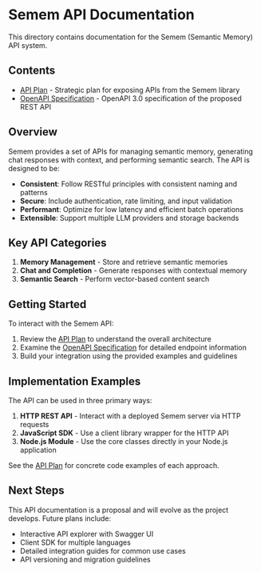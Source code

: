 # Semem API Documentation

This directory contains documentation for the Semem (Semantic Memory) API system.

## Contents

- [API Plan](./api-plan.md) - Strategic plan for exposing APIs from the Semem library
- [OpenAPI Specification](./openapi-spec.yaml) - OpenAPI 3.0 specification of the proposed REST API

## Overview

Semem provides a set of APIs for managing semantic memory, generating chat responses with context, and performing semantic search. The API is designed to be:

- **Consistent**: Follow RESTful principles with consistent naming and patterns
- **Secure**: Include authentication, rate limiting, and input validation
- **Performant**: Optimize for low latency and efficient batch operations
- **Extensible**: Support multiple LLM providers and storage backends

## Key API Categories

1. **Memory Management** - Store and retrieve semantic memories
2. **Chat and Completion** - Generate responses with contextual memory
3. **Semantic Search** - Perform vector-based content search

## Getting Started

To interact with the Semem API:

1. Review the [API Plan](./api-plan.md) to understand the overall architecture
2. Examine the [OpenAPI Specification](./openapi-spec.yaml) for detailed endpoint information
3. Build your integration using the provided examples and guidelines

## Implementation Examples

The API can be used in three primary ways:

1. **HTTP REST API** - Interact with a deployed Semem server via HTTP requests
2. **JavaScript SDK** - Use a client library wrapper for the HTTP API
3. **Node.js Module** - Use the core classes directly in your Node.js application

See the [API Plan](./api-plan.md) for concrete code examples of each approach.

## Next Steps

This API documentation is a proposal and will evolve as the project develops. Future plans include:

- Interactive API explorer with Swagger UI
- Client SDK for multiple languages
- Detailed integration guides for common use cases
- API versioning and migration guidelines